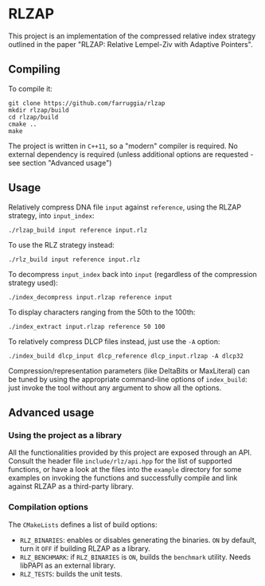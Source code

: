# RLZAP

This project is an implementation of the compressed relative index strategy outlined in the paper "RLZAP: Relative Lempel-Ziv with Adaptive Pointers".

## Compiling

To compile it:
```
git clone https://github.com/farruggia/rlzap
mkdir rlzap/build
cd rlzap/build
cmake ..
make
```

The project is written in `C++11`, so a "modern" compiler is required. No external dependency is required (unless additional options are requested - see section "Advanced usage")

## Usage

Relatively compress DNA file `input` against `reference`, using the RLZAP strategy, into `input_index`:

```
./rlzap_build input reference input.rlz
```

To use the RLZ strategy instead:

```
./rlz_build input reference input.rlz
```

To decompress `input_index` back into `input` (regardless of the compression strategy used):

```
./index_decompress input.rlzap reference input
```

To display characters ranging from the 50th to the 100th:

```
./index_extract input.rlzap reference 50 100
```

To relatively compress DLCP files instead, just use the `-A` option:
```
./index_build dlcp_input dlcp_reference dlcp_input.rlzap -A dlcp32
```

Compression/representation parameters (like DeltaBits or MaxLiteral) can be tuned by using the appropriate command-line options of `index_build`: just invoke the tool without any argument to show all the options.

## Advanced usage

### Using the project as a library

All the functionalities provided by this project are exposed through an API. Consult the header file `include/rlz/api.hpp` for the list of supported functions, or have a look at the files into the `example` directory for some examples on invoking the functions and successfully compile and link against RLZAP as a third-party library.

### Compilation options

The `CMakeLists` defines a list of build options:
* `RLZ_BINARIES`: enables or disables generating the binaries. `ON` by default, turn it `OFF` if building RLZAP as a library.
* `RLZ_BENCHMARK`: if `RLZ_BINARIES` is `ON`, builds the `benchmark` utility. Needs libPAPI as an external library.
* `RLZ_TESTS`: builds the unit tests.
